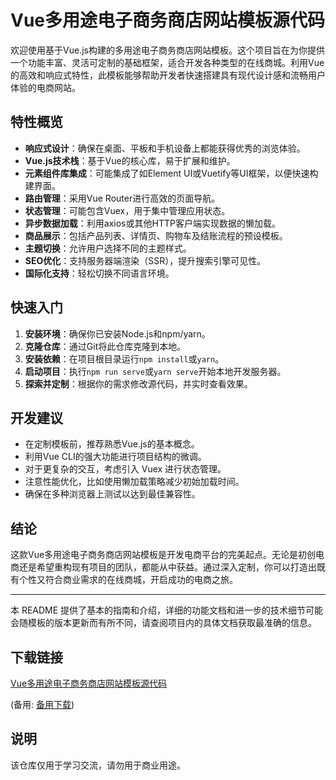 # Vue多用途电子商务商店网站模板源代码

欢迎使用基于Vue.js构建的多用途电子商务商店网站模板。这个项目旨在为你提供一个功能丰富、灵活可定制的基础框架，适合开发各种类型的在线商城。利用Vue的高效和响应式特性，此模板能够帮助开发者快速搭建具有现代设计感和流畅用户体验的电商网站。

## 特性概览

- **响应式设计**：确保在桌面、平板和手机设备上都能获得优秀的浏览体验。
- **Vue.js技术栈**：基于Vue的核心库，易于扩展和维护。
- **元素组件库集成**：可能集成了如Element UI或Vuetify等UI框架，以便快速构建界面。
- **路由管理**：采用Vue Router进行高效的页面导航。
- **状态管理**：可能包含Vuex，用于集中管理应用状态。
- **异步数据加载**：利用axios或其他HTTP客户端实现数据的懒加载。
- **商品展示**：包括产品列表、详情页、购物车及结账流程的预设模板。
- **主题切换**：允许用户选择不同的主题样式。
- **SEO优化**：支持服务器端渲染（SSR），提升搜索引擎可见性。
- **国际化支持**：轻松切换不同语言环境。

## 快速入门

1. **安装环境**：确保你已安装Node.js和npm/yarn。
2. **克隆仓库**：通过Git将此仓库克隆到本地。
3. **安装依赖**：在项目根目录运行`npm install`或`yarn`。
4. **启动项目**：执行`npm run serve`或`yarn serve`开始本地开发服务器。
5. **探索并定制**：根据你的需求修改源代码，并实时查看效果。

## 开发建议

- 在定制模板前，推荐熟悉Vue.js的基本概念。
- 利用Vue CLI的强大功能进行项目结构的微调。
- 对于更复杂的交互，考虑引入 Vuex 进行状态管理。
- 注意性能优化，比如使用懒加载策略减少初始加载时间。
- 确保在多种浏览器上测试以达到最佳兼容性。

## 结论

这款Vue多用途电子商务商店网站模板是开发电商平台的完美起点。无论是初创电商还是希望重构现有项目的团队，都能从中获益。通过深入定制，你可以打造出既有个性又符合商业需求的在线商城，开启成功的电商之旅。

---

本 README 提供了基本的指南和介绍，详细的功能文档和进一步的技术细节可能会随模板的版本更新而有所不同，请查阅项目内的具体文档获取最准确的信息。

## 下载链接
[Vue多用途电子商务商店网站模板源代码](https://pan.quark.cn/s/422b2692989f) 

(备用: [备用下载](https://pan.baidu.com/s/1yrV3-IprEeuakuzFG8KzUw?pwd=1234))

## 说明

该仓库仅用于学习交流，请勿用于商业用途。
